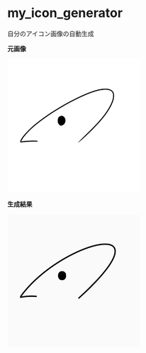 # my_icon_generator
自分のアイコン画像の自動生成

<p><strong>元画像</strong></p> 
<img src="./original.jpg" width=300>

<p><strong>生成結果</strong></p>
<img src="./icon.png" width=300>
